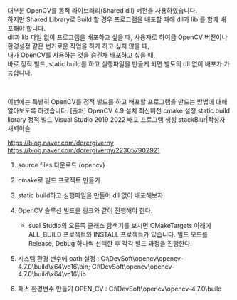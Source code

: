 대부분 OpenCV를 동적 라이브러리(Shared dll) 버전을 사용하였습니다.   
하지만 Shared Library로 Build 할 경우 프로그램을 배포할 때에 dll과 lib 를 함께 배포해야 합니다.   
dll과 lib 파일 없이 프로그램을 배포하고 싶을 때, 사용자로 하여금 OpenCV 버전이나 환경설정 같은 번거로운 작업을 하게 하고 싶지 않을 때,    
내가 OpenCV를 사용하는 것을 숨긴채 배포하고 싶을 때,   
바로 정적 빌드, static build를 하고 실행파일을 만들게 되면 별도의 dll 없이 배포가 가능합니다.

​

이번에는 특별히 OpenCV를 정적 빌드를 하고 배포할 프로그램을 만드는 방법에 대해 알아보도록 하겠습니다. 
[출처] OpenCV 4.9 설치 최신버전 cmake 설정 static build library 정적 빌드 Visual Studio 2019 2022 배포 프로그램 생성 stackBlur|작성자 새벽이슬

https://blog.naver.com/dorergiverny
https://blog.naver.com/dorergiverny/223057902921

1. source files 다운로드 (opencv)
2. cmake로 빌드 프로젝트 만들기
3. static build하고 실행파일을 만들어 dll 없이 배포해보자
4. OpenCV 솔루션 빌드을 링크와 같이 진행해야 한다.
   - sual Studio의 오른쪽 클래스 탐색기를 보시면 
     CMakeTargets 아래에 ALL_BUILD 프로젝트와 INSTALL 프로젝트가 있습니다. 
     빌드 모드를 Release, Debug 하나씩 선택한 후 각각 빌드 과정을 진행한다.

5. 시스템 환경 변수에 path 설정 : C:\DevSoft\opencv\opencv-4.7.0\build\x64\vc16\bin; C:\DevSoft\opencv\opencv-4.7.0\build\x64\vc16\lib
6. 패스 환경변수 만들기 OPEN_CV : C:\DevSoft\opencv\opencv-4.7.0\build
